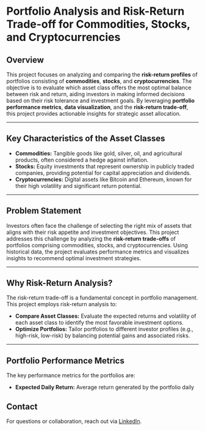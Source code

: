 # Portfolio Analysis and Risk-Return Trade-off for Commodities, Stocks, and Cryptocurrencies  

## Overview  
This project focuses on analyzing and comparing the **risk-return profiles** of portfolios consisting of **commodities**, **stocks**, and **cryptocurrencies**. The objective is to evaluate which asset class offers the most optimal balance between risk and return, aiding investors in making informed decisions based on their risk tolerance and investment goals. By leveraging **portfolio performance metrics**, **data visualization**, and the **risk-return trade-off**, this project provides actionable insights for strategic asset allocation.  

---

## Key Characteristics of the Asset Classes  
- **Commodities:** Tangible goods like gold, silver, oil, and agricultural products, often considered a hedge against inflation.  
- **Stocks:** Equity investments that represent ownership in publicly traded companies, providing potential for capital appreciation and dividends.  
- **Cryptocurrencies:** Digital assets like Bitcoin and Ethereum, known for their high volatility and significant return potential.  

---

## Problem Statement  
Investors often face the challenge of selecting the right mix of assets that aligns with their risk appetite and investment objectives. This project addresses this challenge by analyzing the **risk-return trade-offs** of portfolios comprising commodities, stocks, and cryptocurrencies. Using historical data, the project evaluates performance metrics and visualizes insights to recommend optimal investment strategies.  

---

## Why Risk-Return Analysis?  
The risk-return trade-off is a fundamental concept in portfolio management. This project employs risk-return analysis to:  
- **Compare Asset Classes:** Evaluate the expected returns and volatility of each asset class to identify the most favorable investment options.  
- **Optimize Portfolios:** Tailor portfolios to different investor profiles (e.g., high-risk, low-risk) by balancing potential gains and associated risks.  

---

## Portfolio Performance Metrics  
The key performance metrics for the portfolios are:  
- **Expected Daily Return:** Average return generated by the portfolio daily

## Contact  

For questions or collaboration, reach out via [LinkedIn](https://www.linkedin.com/in/nikhil-choudhary-6163a8263/).
